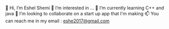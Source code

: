 👋 Hi, I’m Eshel Shemi
👀 I’m interested in ...
🌱 I’m currently learning C++ and java 
💞️ I’m looking to collaborate on a start up app that I'm making
📫 You can reach me in my email : eshe2017@gmail.com









